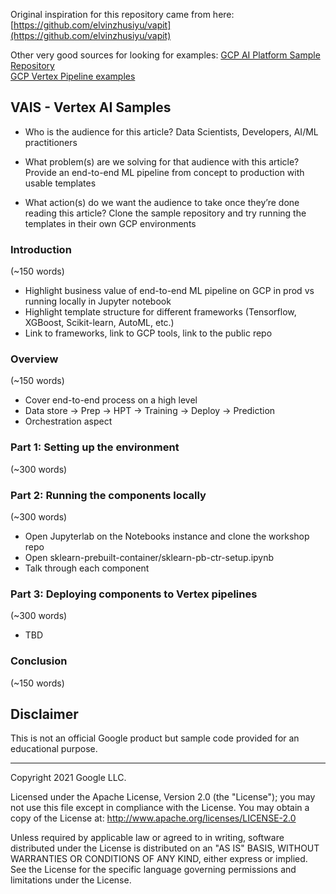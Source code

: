 Original inspiration for this repository came from here: [https://github.com/elvinzhusiyu/vapit](https://github.com/elvinzhusiyu/vapit)

Other very good sources for looking for examples:
[GCP AI Platform Sample Repository](https://github.com/GoogleCloudPlatform/ai-platform-samples)<br>
[GCP Vertex Pipeline examples](https://github.com/GoogleCloudPlatform/ai-platform-samples/tree/master/ai-platform-unified/notebooks/official/pipelines)

## VAIS - Vertex AI Samples


- Who is the audience for this article?
    Data Scientists, Developers, AI/ML practitioners


- What problem(s) are we solving for that audience with this article?
    Provide an end-to-end ML pipeline from concept to production with usable templates


- What action(s) do we want the audience to take once they’re done reading this article?
    Clone the sample repository and try running the templates in their own GCP environments

### Introduction
(~150 words)
- Highlight business value of end-to-end ML pipeline on GCP in prod vs running locally in Jupyter notebook
- Highlight template structure for different frameworks (Tensorflow, XGBoost, Scikit-learn, AutoML, etc.)
- Link to frameworks, link to GCP tools, link to the public repo


### Overview
(~150 words)
- Cover end-to-end process on a high level
- Data store → Prep → HPT → Training → Deploy → Prediction
- Orchestration aspect


### Part 1: Setting up the environment
(~300 words)

### Part 2: Running the components locally
(~300 words)
- Open Jupyterlab on the Notebooks instance and clone the workshop repo
- Open sklearn-prebuilt-container/sklearn-pb-ctr-setup.ipynb
- Talk through each component

### Part 3: Deploying components to Vertex pipelines 
(~300 words)
- TBD

### Conclusion
(~150 words)

## Disclaimer

This is not an official Google product but sample code provided for an educational purpose.

---

Copyright 2021 Google LLC.

Licensed under the Apache License, Version 2.0 (the "License");
you may not use this file except in compliance with the License.
You may obtain a copy of the License at: http://www.apache.org/licenses/LICENSE-2.0

Unless required by applicable law or agreed to in writing, software
distributed under the License is distributed on an "AS IS" BASIS,
WITHOUT WARRANTIES OR CONDITIONS OF ANY KIND, either express or implied.
See the License for the specific language governing permissions and
limitations under the License.

